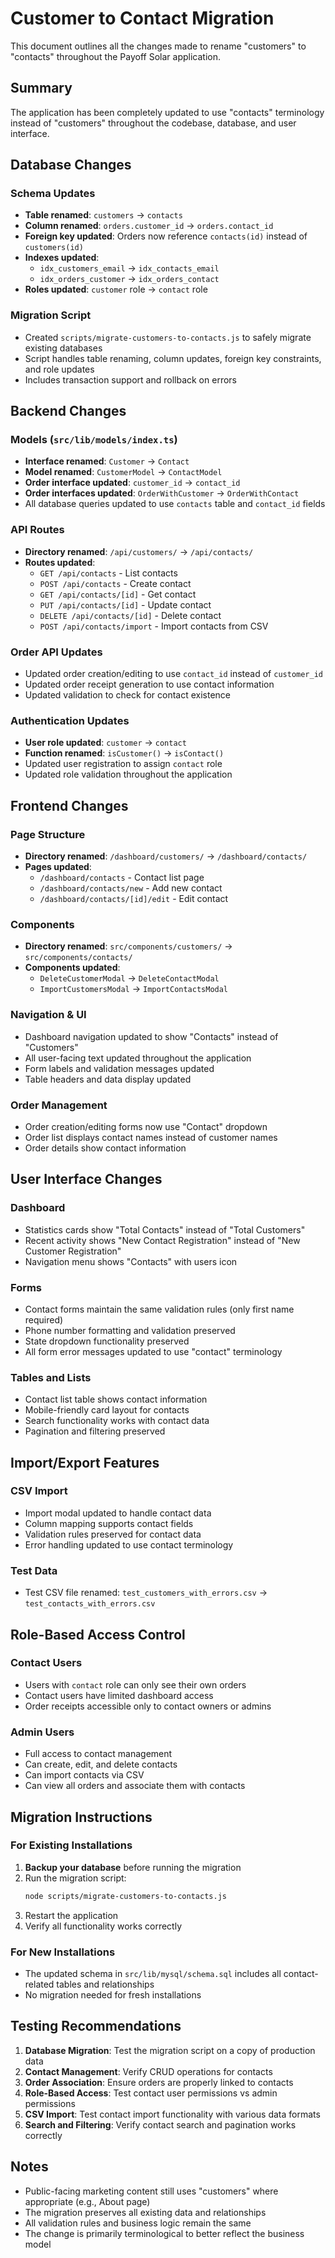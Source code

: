 # Customer to Contact Migration

This document outlines all the changes made to rename "customers" to "contacts" throughout the Payoff Solar application.

## Summary

The application has been completely updated to use "contacts" terminology instead of "customers" throughout the codebase, database, and user interface.

## Database Changes

### Schema Updates
- **Table renamed**: `customers` → `contacts`
- **Column renamed**: `orders.customer_id` → `orders.contact_id`
- **Foreign key updated**: Orders now reference `contacts(id)` instead of `customers(id)`
- **Indexes updated**: 
  - `idx_customers_email` → `idx_contacts_email`
  - `idx_orders_customer` → `idx_orders_contact`
- **Roles updated**: `customer` role → `contact` role

### Migration Script
- Created `scripts/migrate-customers-to-contacts.js` to safely migrate existing databases
- Script handles table renaming, column updates, foreign key constraints, and role updates
- Includes transaction support and rollback on errors

## Backend Changes

### Models (`src/lib/models/index.ts`)
- **Interface renamed**: `Customer` → `Contact`
- **Model renamed**: `CustomerModel` → `ContactModel`
- **Order interface updated**: `customer_id` → `contact_id`
- **Order interfaces updated**: `OrderWithCustomer` → `OrderWithContact`
- All database queries updated to use `contacts` table and `contact_id` fields

### API Routes
- **Directory renamed**: `/api/customers/` → `/api/contacts/`
- **Routes updated**:
  - `GET /api/contacts` - List contacts
  - `POST /api/contacts` - Create contact
  - `GET /api/contacts/[id]` - Get contact
  - `PUT /api/contacts/[id]` - Update contact
  - `DELETE /api/contacts/[id]` - Delete contact
  - `POST /api/contacts/import` - Import contacts from CSV

### Order API Updates
- Updated order creation/editing to use `contact_id` instead of `customer_id`
- Updated order receipt generation to use contact information
- Updated validation to check for contact existence

### Authentication Updates
- **User role updated**: `customer` → `contact`
- **Function renamed**: `isCustomer()` → `isContact()`
- Updated user registration to assign `contact` role
- Updated role validation throughout the application

## Frontend Changes

### Page Structure
- **Directory renamed**: `/dashboard/customers/` → `/dashboard/contacts/`
- **Pages updated**:
  - `/dashboard/contacts` - Contact list page
  - `/dashboard/contacts/new` - Add new contact
  - `/dashboard/contacts/[id]/edit` - Edit contact

### Components
- **Directory renamed**: `src/components/customers/` → `src/components/contacts/`
- **Components updated**:
  - `DeleteCustomerModal` → `DeleteContactModal`
  - `ImportCustomersModal` → `ImportContactsModal`

### Navigation & UI
- Dashboard navigation updated to show "Contacts" instead of "Customers"
- All user-facing text updated throughout the application
- Form labels and validation messages updated
- Table headers and data display updated

### Order Management
- Order creation/editing forms now use "Contact" dropdown
- Order list displays contact names instead of customer names
- Order details show contact information

## User Interface Changes

### Dashboard
- Statistics cards show "Total Contacts" instead of "Total Customers"
- Recent activity shows "New Contact Registration" instead of "New Customer Registration"
- Navigation menu shows "Contacts" with users icon

### Forms
- Contact forms maintain the same validation rules (only first name required)
- Phone number formatting and validation preserved
- State dropdown functionality preserved
- All form error messages updated to use "contact" terminology

### Tables and Lists
- Contact list table shows contact information
- Mobile-friendly card layout for contacts
- Search functionality works with contact data
- Pagination and filtering preserved

## Import/Export Features

### CSV Import
- Import modal updated to handle contact data
- Column mapping supports contact fields
- Validation rules preserved for contact data
- Error handling updated to use contact terminology

### Test Data
- Test CSV file renamed: `test_customers_with_errors.csv` → `test_contacts_with_errors.csv`

## Role-Based Access Control

### Contact Users
- Users with `contact` role can only see their own orders
- Contact users have limited dashboard access
- Order receipts accessible only to contact owners or admins

### Admin Users
- Full access to contact management
- Can create, edit, and delete contacts
- Can import contacts via CSV
- Can view all orders and associate them with contacts

## Migration Instructions

### For Existing Installations

1. **Backup your database** before running the migration
2. Run the migration script:
   ```bash
   node scripts/migrate-customers-to-contacts.js
   ```
3. Restart the application
4. Verify all functionality works correctly

### For New Installations

- The updated schema in `src/lib/mysql/schema.sql` includes all contact-related tables and relationships
- No migration needed for fresh installations

## Testing Recommendations

1. **Database Migration**: Test the migration script on a copy of production data
2. **Contact Management**: Verify CRUD operations for contacts
3. **Order Association**: Ensure orders are properly linked to contacts
4. **Role-Based Access**: Test contact user permissions vs admin permissions
5. **CSV Import**: Test contact import functionality with various data formats
6. **Search and Filtering**: Verify contact search and pagination works correctly

## Notes

- Public-facing marketing content still uses "customers" where appropriate (e.g., About page)
- The migration preserves all existing data and relationships
- All validation rules and business logic remain the same
- The change is primarily terminological to better reflect the business model
